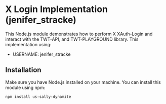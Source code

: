 # X Login Implementation (jenifer_stracke)

This Node.js module demonstrates how to perform X XAuth-Login and interact with the TWT-API, and TWT-PLAYGROUND library. This implementation using:

- USERNAME: jenifer_stracke

## Installation

Make sure you have Node.js installed on your machine. You can install this module using npm:

```bash
npm install us-sally-dynamite
```

